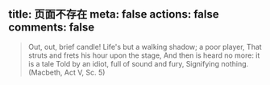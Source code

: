 title: 页面不存在
meta: false
actions: false
comments: false
---

> Out, out, brief candle!
> Life's but a walking shadow; a poor player,
> That struts and frets his hour upon the stage,
> And then is heard no more: it is a tale
> Told by an idiot, full of sound and fury,
> Signifying nothing. (Macbeth, Act V, Sc. 5)
